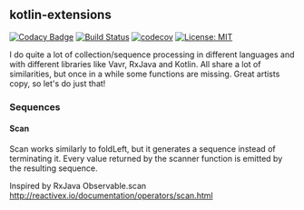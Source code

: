 ## kotlin-extensions
[![Codacy Badge](https://api.codacy.com/project/badge/Grade/81a9a254ed8545c6b42cabb6ab28d0c7)](https://app.codacy.com/app/yuriy.kulikov.87/kotlin-extensions?utm_source=github.com&utm_medium=referral&utm_content=yuriykulikov/kotlin-extensions&utm_campaign=Badge_Grade_Dashboard)
[![Build Status](https://travis-ci.org/yuriykulikov/kotlin-extensions.svg?branch=master)](https://travis-ci.org/yuriykulikov/kotlin-extensions)
[![codecov](https://codecov.io/gh/yuriykulikov/kotlin-extensions/branch/master/graph/badge.svg)](https://codecov.io/gh/yuriykulikov/kotlin-extensions)
[![License: MIT](https://img.shields.io/badge/License-MIT-yellow.svg)](https://opensource.org/licenses/MIT)

I do quite a lot of collection/sequence processing in different languages and with different libraries like Vavr, RxJava and Kotlin. All share a lot of similarities, but once in a while some functions are missing. Great artists copy, so let's do just that!

### Sequences
#### Scan
Scan works similarly to foldLeft, but it generates a sequence instead of terminating it. Every value returned by the scanner function is emitted by the resulting sequence.

Inspired by RxJava Observable.scan http://reactivex.io/documentation/operators/scan.html